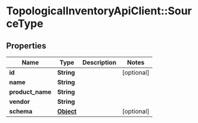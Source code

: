 # TopologicalInventoryApiClient::SourceType

## Properties
Name | Type | Description | Notes
------------ | ------------- | ------------- | -------------
**id** | **String** |  | [optional] 
**name** | **String** |  | 
**product_name** | **String** |  | 
**vendor** | **String** |  | 
**schema** | [**Object**](.md) |  | [optional] 


